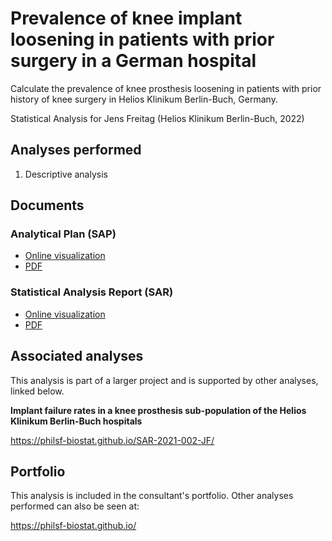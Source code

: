 # Prevalence of knee implant loosening in patients with prior surgery in a German hospital

Calculate the prevalence of knee prosthesis loosening in patients with prior history of knee surgery in Helios Klinikum Berlin-Buch, Germany.

Statistical Analysis for Jens Freitag (Helios Klinikum Berlin-Buch, 2022)
<!-- Technical Report for Jens Freitag (Helios Klinikum Berlin-Buch, 2021) -->

## Analyses performed

1. Descriptive analysis

## Documents

### Analytical Plan (SAP)

<!-- - [Online visualization][sapviz-v02] -->
<!-- - [PDF][sappdf-v02] -->

- [Online visualization][sapviz-v01]
- [PDF][sappdf-v01]

### Statistical Analysis Report (SAR)

<!-- - [Online visualization][reportviz-v02] -->
<!-- - [PDF][pdf-v02] -->

- [Online visualization][reportviz-v01]
- [PDF][pdf-v01]

## Associated analyses

This analysis is part of a larger project and is supported by other analyses, linked below.

**Implant failure rates in a knee prosthesis sub-population of the Helios Klinikum Berlin-Buch hospitals**

<https://philsf-biostat.github.io/SAR-2021-002-JF/>

## Portfolio

This analysis is included in the consultant's portfolio.
Other analyses performed can also be seen at:

<https://philsf-biostat.github.io/>

<!-- --- -->

[sapviz-v01]: report/SAP-2022-032-JF-v01.md
[sapviz-v02]: report/SAP-2022-032-JF-v02.md
[sappdf-v01]: https://docs.google.com/viewer?url=https://github.com/philsf-biostat/SAR-2022-032-JF/raw/main/report/SAP-2022-032-JF-v01.pdf
[sappdf-v02]: https://docs.google.com/viewer?url=https://github.com/philsf-biostat/SAR-2022-032-JF/raw/main/report/SAP-2022-032-JF-v02.pdf

[reportviz-v01]: report/SAR-2022-032-JF-v01.md
[reportviz-v02]: report/SAR-2022-032-JF-v02.md
[pdf-v01]: https://docs.google.com/viewer?url=https://github.com/philsf-biostat/SAR-2022-032-JF/raw/main/report/SAR-2022-032-JF-v01.pdf
[pdf-v02]: https://docs.google.com/viewer?url=https://github.com/philsf-biostat/SAR-2022-032-JF/raw/main/report/SAR-2022-032-JF-v02.pdf
